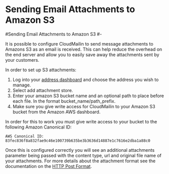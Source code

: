Sending Email Attachments to Amazon S3
=

#Sending Email Attachments to Amazon S3
#-

It is possible to configure CloudMailin to send message attachments to Amazons S3 as an email is received.
This can help reduce the overhead on the end server and allow you to easily save away the attachments sent by your customers.

In order to set up S3 attachments:

1. Log into your [address dashboard](http://cloudmailin.com/addresses) and choose the address you wish to manage.
2. Select add attachment store.
3. Enter your amazon S3 bucket name and an optional path to place before each file. In the format bucket_name/path_prefix.
4. Make sure you give write access for CloudMailin to your Amazon S3 bucket from the Amazon AWS dashboard.

In order for this to work you must give write access to your bucket to the following Amazon Canonical ID:

    AWS Canonical ID: 83fec836f8a832fae9c46e100739b635be3b3636d14887e1c7616e2dba1a88c0

Once this is configured correctly you will see an additional attachments parameter being passed with the content type, url and original file name of your attachments.
For more details about the attachment format see the documentation on the [HTTP Post Format](post_format#attachments).